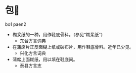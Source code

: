# 包𤖭
bo1 paen2
+ 糊浆纸的一种，用作鞋底骨料。（参见“糊浆纸”）
  * 东台方言词典
+ 在蒲席片正反面糊上纸或破布片，用作鞋底骨料。近年已少见。
  * 兴化方言词典
+ 蒲席上面糊纸，用以填在鞋底间。
  * 泰县方言志
